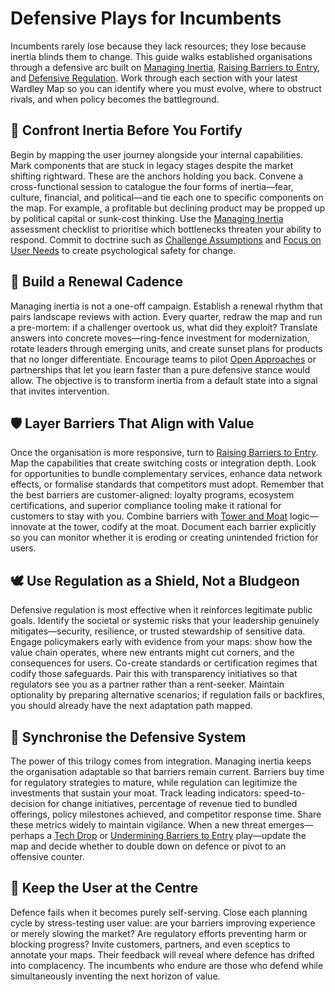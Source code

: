 # Defensive Plays for Incumbents

Incumbents rarely lose because they lack resources; they lose because inertia blinds them to change. This guide walks established organisations through a defensive arc built on [Managing Inertia](/strategies/defensive/managing-inertia), [Raising Barriers to Entry](/strategies/defensive/raising-barriers-to-entry), and [Defensive Regulation](/strategies/defensive/defensive-regulation). Work through each section with your latest Wardley Map so you can identify where you must evolve, where to obstruct rivals, and when policy becomes the battleground.

## 🧱 **Confront Inertia Before You Fortify**

Begin by mapping the user journey alongside your internal capabilities. Mark components that are stuck in legacy stages despite the market shifting rightward. These are the anchors holding you back. Convene a cross-functional session to catalogue the four forms of inertia—fear, culture, financial, and political—and tie each one to specific components on the map. For example, a profitable but declining product may be propped up by political capital or sunk-cost thinking. Use the [Managing Inertia](/strategies/defensive/managing-inertia) assessment checklist to prioritise which bottlenecks threaten your ability to respond. Commit to doctrine such as [Challenge Assumptions](/doctrines/challenge-assumptions) and [Focus on User Needs](/doctrines/focus-on-user-needs) to create psychological safety for change.

## 🔄 **Build a Renewal Cadence**

Managing inertia is not a one-off campaign. Establish a renewal rhythm that pairs landscape reviews with action. Every quarter, redraw the map and run a pre-mortem: if a challenger overtook us, what did they exploit? Translate answers into concrete moves—ring-fence investment for modernization, rotate leaders through emerging units, and create sunset plans for products that no longer differentiate. Encourage teams to pilot [Open Approaches](/strategies/accelerators/open-approaches) or partnerships that let you learn faster than a pure defensive stance would allow. The objective is to transform inertia from a default state into a signal that invites intervention.

## 🛡️ **Layer Barriers That Align with Value**

Once the organisation is more responsive, turn to [Raising Barriers to Entry](/strategies/defensive/raising-barriers-to-entry). Map the capabilities that create switching costs or integration depth. Look for opportunities to bundle complementary services, enhance data network effects, or formalise standards that competitors must adopt. Remember that the best barriers are customer-aligned: loyalty programs, ecosystem certifications, and superior compliance tooling make it rational for customers to stay with you. Combine barriers with [Tower and Moat](/strategies/ecosystem/tower-and-moat) logic—innovate at the tower, codify at the moat. Document each barrier explicitly so you can monitor whether it is eroding or creating unintended friction for users.

## 🕊️ **Use Regulation as a Shield, Not a Bludgeon**

Defensive regulation is most effective when it reinforces legitimate public goals. Identify the societal or systemic risks that your leadership genuinely mitigates—security, resilience, or trusted stewardship of sensitive data. Engage policymakers early with evidence from your maps: show how the value chain operates, where new entrants might cut corners, and the consequences for users. Co-create standards or certification regimes that codify those safeguards. Pair this with transparency initiatives so that regulators see you as a partner rather than a rent-seeker. Maintain optionality by preparing alternative scenarios; if regulation fails or backfires, you should already have the next adaptation path mapped.

## 🧬 **Synchronise the Defensive System**

The power of this trilogy comes from integration. Managing inertia keeps the organisation adaptable so that barriers remain current. Barriers buy time for regulatory strategies to mature, while regulation can legitimize the investments that sustain your moat. Track leading indicators: speed-to-decision for change initiatives, percentage of revenue tied to bundled offerings, policy milestones achieved, and competitor response time. Share these metrics widely to maintain vigilance. When a new threat emerges—perhaps a [Tech Drop](/strategies/competitor/tech-drops) or [Undermining Barriers to Entry](/strategies/attacking/undermining-barriers-to-entry) play—update the map and decide whether to double down on defence or pivot to an offensive counter.

## 🧭 **Keep the User at the Centre**

Defence fails when it becomes purely self-serving. Close each planning cycle by stress-testing user value: are your barriers improving experience or merely slowing the market? Are regulatory efforts preventing harm or blocking progress? Invite customers, partners, and even sceptics to annotate your maps. Their feedback will reveal where defence has drifted into complacency. The incumbents who endure are those who defend while simultaneously inventing the next horizon of value.
